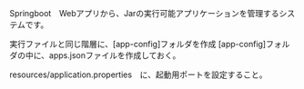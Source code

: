 Springboot　Webアプリから、Jarの実行可能アプリケーションを管理するシステムです。


実行ファイルと同じ階層に、[app-config]フォルダを作成
[app-config]フォルダの中に、apps.jsonファイルを作成しておく。

resources/application.properties　に、起動用ポートを設定すること。
